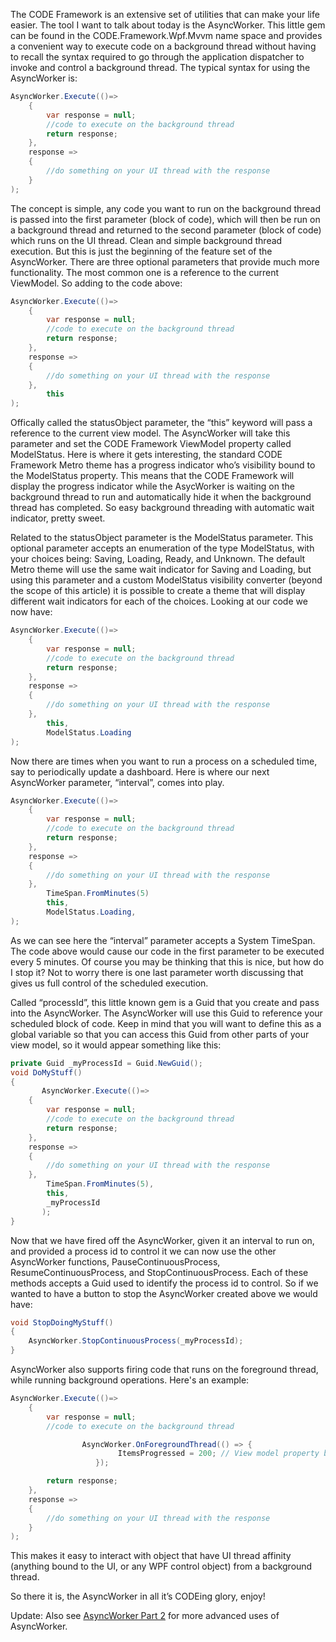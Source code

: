 The CODE Framework is an extensive set of utilities that can make your life easier. The tool I want to talk about today is the AsyncWorker. This little gem can be found in the CODE.Framework.Wpf.Mvvm name space and provides a convenient way to execute code on a background thread without having to recall the syntax required to go through the application dispatcher to invoke and control a background thread.
The typical syntax for using the AsyncWorker is:

```C#
AsyncWorker.Execute(()=>
	{
		var response = null;
		//code to execute on the background thread
		return response;
	},
	response =>
	{
		//do something on your UI thread with the response
	}
);
```

The concept is simple, any code you want to run on the background thread is passed into the first parameter (block of code), which will then be run on a background thread and returned to the second parameter (block of code) which runs on the UI thread. Clean and simple background thread execution.
But this is just the beginning of the feature set of the AsyncWorker. There are three optional parameters that provide much more functionality. The most common one is a reference to the current ViewModel. So adding to the code above:

```C#
AsyncWorker.Execute(()=>
	{
		var response = null;
		//code to execute on the background thread
		return response;
	},
	response =>
	{
		//do something on your UI thread with the response
	}, 
        this
);
```

Offically called the statusObject parameter, the “this” keyword will pass a reference to the current view model. The AsyncWorker will take this parameter and set the CODE Framework ViewModel property called ModelStatus. Here is where it gets interesting, the standard CODE Framework Metro theme has a progress indicator who’s visibility bound to the ModelStatus property. This means that the CODE Framework will display the progress indicator while the AsycWorker is waiting on the background thread to run and automatically hide it when the background thread has completed. So easy background threading with automatic wait indicator, pretty sweet.

Related to the statusObject parameter is the ModelStatus parameter. This optional parameter accepts an enumeration of the type ModelStatus, with your choices being: Saving, Loading, Ready, and Unknown.  The default Metro theme will use the same wait indicator for Saving and Loading, but using this parameter and a custom ModelStatus visibility converter (beyond the scope of this article) it is possible to create a theme that will display different wait indicators for each of the choices. Looking at our code we now have:

```C#
AsyncWorker.Execute(()=>
	{
		var response = null;
		//code to execute on the background thread
		return response;
	},
	response =>
	{
		//do something on your UI thread with the response
	},   
        this, 
        ModelStatus.Loading
);
```

Now there are times when you want to run a process on a scheduled time, say to periodically update a dashboard. Here is where our next AsyncWorker parameter, “interval”, comes into play.

```C#
AsyncWorker.Execute(()=>
	{
		var response = null;
		//code to execute on the background thread
		return response;
	},
	response =>
	{
		//do something on your UI thread with the response
	},   
        TimeSpan.FromMinutes(5)
        this, 
        ModelStatus.Loading,
);
```

As we can see here the “interval” parameter accepts a System TimeSpan. The code above would cause our code in the first parameter to be executed every 5 minutes. Of course you may be thinking that this is nice, but how do I stop it? Not to worry there is one last parameter worth discussing that gives us full control of the scheduled execution.

Called “processId”, this little known gem is a Guid that you create and pass into the AsyncWorker. The AsyncWorker will use this Guid to reference your scheduled block of code. Keep in mind that you will want to define this as a global variable so that you can access this Guid from other parts of your view model, so it would appear something like this:

```C#
private Guid _myProcessId = Guid.NewGuid();
void DoMyStuff()
{
       AsyncWorker.Execute(()=>
	{
		var response = null;
		//code to execute on the background thread
		return response;
	},
	response =>
	{
		//do something on your UI thread with the response
	}, 
        TimeSpan.FromMinutes(5),
        this, 
        _myProcessId
       );
}
```

Now that we have fired off the AsyncWorker, given it an interval to run on, and provided a process id to control it we can now use the other AsyncWorker functions, PauseContinuousProcess, ResumeContinuousProcess, and StopContinuousProcess. Each of these methods accepts a Guid used to identify the process id to control. So if we wanted to have a button to stop the AsyncWorker created above we would have:

```C#
void StopDoingMyStuff()
{
	AsyncWorker.StopContinuousProcess(_myProcessId);
}
```

AsyncWorker also supports firing code that runs on the foreground thread, while running background operations. Here's an example:

```C#
AsyncWorker.Execute(()=>
	{
		var response = null;
		//code to execute on the background thread

                AsyncWorker.OnForegroundThread(() => {
                        ItemsProgressed = 200; // View model property bound to the UI
                   });

		return response;
	},
	response =>
	{
		//do something on your UI thread with the response
	}
);
```

This makes it easy to interact with object that have UI thread affinity (anything bound to the UI, or any WPF control object) from a background thread.


So there it is, the AsyncWorker in all it’s CODEing glory, enjoy! 

Update: Also see [AsyncWorker Part 2](AsyncWorker%20Part%202) for more advanced uses of AsyncWorker.

